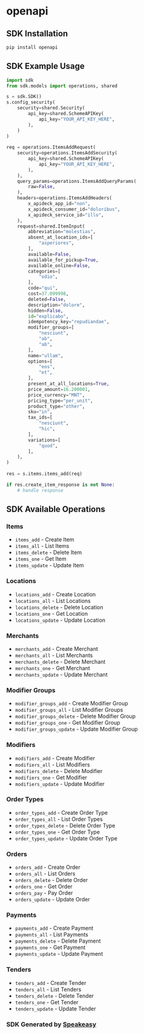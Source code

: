 # openapi

<!-- Start SDK Installation -->
## SDK Installation

```bash
pip install openapi
```
<!-- End SDK Installation -->

<!-- Start SDK Example Usage -->
## SDK Example Usage

```python
import sdk
from sdk.models import operations, shared

s = sdk.SDK()
s.config_security(
    security=shared.Security(
        api_key=shared.SchemeAPIKey(
            api_key="YOUR_API_KEY_HERE",
        ),
    )
)
    
req = operations.ItemsAddRequest(
    security=operations.ItemsAddSecurity(
        api_key=shared.SchemeAPIKey(
            api_key="YOUR_API_KEY_HERE",
        ),
    ),
    query_params=operations.ItemsAddQueryParams(
        raw=False,
    ),
    headers=operations.ItemsAddHeaders(
        x_apideck_app_id="non",
        x_apideck_consumer_id="doloribus",
        x_apideck_service_id="illo",
    ),
    request=shared.ItemInput(
        abbreviation="molestias",
        absent_at_location_ids=[
            "asperiores",
        ],
        available=False,
        available_for_pickup=True,
        available_online=False,
        categories=[
            "odio",
        ],
        code="qui",
        cost=37.099998,
        deleted=False,
        description="dolore",
        hidden=False,
        id="explicabo",
        idempotency_key="repudiandae",
        modifier_groups=[
            "nesciunt",
            "ab",
            "ab",
        ],
        name="ullam",
        options=[
            "eos",
            "et",
        ],
        present_at_all_locations=True,
        price_amount=16.200001,
        price_currency="MNT",
        pricing_type="per_unit",
        product_type="other",
        sku="in",
        tax_ids=[
            "nesciunt",
            "hic",
        ],
        variations=[
            "quod",
        ],
    ),
)
    
res = s.items.items_add(req)

if res.create_item_response is not None:
    # handle response
```
<!-- End SDK Example Usage -->

<!-- Start SDK Available Operations -->
## SDK Available Operations

### Items

* `items_add` - Create Item
* `items_all` - List Items
* `items_delete` - Delete Item
* `items_one` - Get Item
* `items_update` - Update Item

### Locations

* `locations_add` - Create Location
* `locations_all` - List Locations
* `locations_delete` - Delete Location
* `locations_one` - Get Location
* `locations_update` - Update Location

### Merchants

* `merchants_add` - Create Merchant
* `merchants_all` - List Merchants
* `merchants_delete` - Delete Merchant
* `merchants_one` - Get Merchant
* `merchants_update` - Update Merchant

### Modifier Groups

* `modifier_groups_add` - Create Modifier Group
* `modifier_groups_all` - List Modifier Groups
* `modifier_groups_delete` - Delete Modifier Group
* `modifier_groups_one` - Get Modifier Group
* `modifier_groups_update` - Update Modifier Group

### Modifiers

* `modifiers_add` - Create Modifier
* `modifiers_all` - List Modifiers
* `modifiers_delete` - Delete Modifier
* `modifiers_one` - Get Modifier
* `modifiers_update` - Update Modifier

### Order Types

* `order_types_add` - Create Order Type
* `order_types_all` - List Order Types
* `order_types_delete` - Delete Order Type
* `order_types_one` - Get Order Type
* `order_types_update` - Update Order Type

### Orders

* `orders_add` - Create Order
* `orders_all` - List Orders
* `orders_delete` - Delete Order
* `orders_one` - Get Order
* `orders_pay` - Pay Order
* `orders_update` - Update Order

### Payments

* `payments_add` - Create Payment
* `payments_all` - List Payments
* `payments_delete` - Delete Payment
* `payments_one` - Get Payment
* `payments_update` - Update Payment

### Tenders

* `tenders_add` - Create Tender
* `tenders_all` - List Tenders
* `tenders_delete` - Delete Tender
* `tenders_one` - Get Tender
* `tenders_update` - Update Tender

<!-- End SDK Available Operations -->

### SDK Generated by [Speakeasy](https://docs.speakeasyapi.dev/docs/using-speakeasy/client-sdks)
